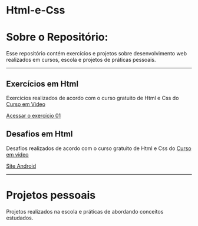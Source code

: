 # Html-e-Css

<h1>Sobre o Repositório: </h1>
<p>Esse repositório contém exercícios e projetos sobre desenvolvimento web realizados em cursos, escola e projetos de práticas pessoais. </p>

<hr>
<h2>Exercícios em Html </h2>
<p>Exercícios realizados de acordo com o curso gratuito de Html e Css do <a href="https://www.youtube.com/channel/UCrWvhVmt0Qac3HgsjQK62FQ">Curso em Video </a> </p>

<a href="https://denilson-b-sousa.github.io/Html-e-Css/Curso/exercícios/ex001/index.html">Acessar o exercício 01 </a>

<h2>Desafios em Html </h2>
<p>Desafios realizados de acordo com o curso gratuito de Html e Css do <a href="https://www.youtube.com/channel/UCrWvhVmt0Qac3HgsjQK62FQ">Curso em video</a> </p>

<a href="https://denilson-b-sousa.github.io/Html-e-Css/Curso/desafios/desafio010/site.html">Site Android </a>

<hr>
<h1>Projetos pessoais</h1>
<p>Projetos realizados na escola e práticas de abordando conceitos estudados.</p>